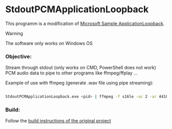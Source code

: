 # StdoutPCMApplicationLoopback
This programm is a modification of [Microsoft Sample ApplicationLoopback](https://github.com/microsoft/Windows-classic-samples/tree/main/Samples/ApplicationLoopback).

> [!WARNING]  
> The software only works on Windows OS

### Objective: 
Stream through stdout (only works on CMD, PowerShell does not work) PCM audio data to pipe to other programs like ffmpeg/ffplay ...

Example of use with ffmpeg (generate .wav file using pipe streaming):
```bash

StdoutPCMApplicationLoopback.exe <pid> | ffmpeg -f s16le -ac 2 -ar 44100 -i pipe: output.wav

```

### Build:
Follow the [build instructions of the original project](https://github.com/microsoft/Windows-classic-samples/tree/main/Samples/ApplicationLoopback#to-build-the-sample-using-the-command-prompt)
